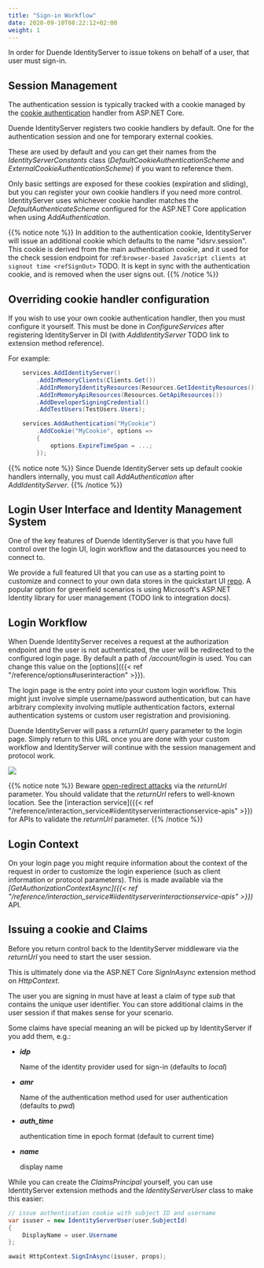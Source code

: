 ```yaml
---
title: "Sign-in Workflow"
date: 2020-09-10T08:22:12+02:00
weight: 1
---
```


In order for Duende IdentityServer to issue tokens on behalf of a user, that user must sign-in.

## Session Management
The authentication session is typically tracked with a cookie managed by the [cookie authentication](https://docs.microsoft.com/en-us/aspnet/core/security/authentication/cookie) handler from ASP.NET Core.

Duende IdentityServer registers two cookie handlers by default. 
One for the authentication session and one for temporary external cookies. 

These are used by default and you can get their names from the *IdentityServerConstants* class (*DefaultCookieAuthenticationScheme* and *ExternalCookieAuthenticationScheme*) if you want to reference them.

Only basic settings are exposed for these cookies (expiration and sliding), but you can register your own cookie handlers if you need more control.
IdentityServer uses whichever cookie handler matches the *DefaultAuthenticateScheme* configured for the ASP.NET Core application when using *AddAuthentication*.

{{% notice note %}}
In addition to the authentication cookie, IdentityServer will issue an additional cookie which defaults to the name "idsrv.session". This cookie is derived from the main authentication cookie, and it used for the check session endpoint for :ref:`browser-based JavaScript clients at signout time <refSignOut>` TODO. It is kept in sync with the authentication cookie, and is removed when the user signs out.
{{% /notice %}}

## Overriding cookie handler configuration
If you wish to use your own cookie authentication handler, then you must configure it yourself.
This must be done in *ConfigureServices* after registering IdentityServer in DI (with *AddIdentityServer* TODO link to extension method reference).

For example:

```cs
    services.AddIdentityServer()
        .AddInMemoryClients(Clients.Get())
        .AddInMemoryIdentityResources(Resources.GetIdentityResources())
        .AddInMemoryApiResources(Resources.GetApiResources())
        .AddDeveloperSigningCredential()
        .AddTestUsers(TestUsers.Users);

    services.AddAuthentication("MyCookie")
        .AddCookie("MyCookie", options =>
        {
            options.ExpireTimeSpan = ...;
        });
```

{{% notice note %}}
Since Duende IdentityServer sets up default cookie handlers internally, you must call *AddAuthentication* after *AddIdentityServer*.
{{% /notice %}}

## Login User Interface and Identity Management System
One of the key features of Duende IdentityServer is that you have full control over the login UI, login workflow and the datasources you need to connect to.

We provide a full featured UI that you can use as a starting point to customize and connect to your own data stores in the quickstart UI [repo](https://github.com/DuendeSoftware/IdentityServer.Quickstart.UI). A popular option for greenfield scenarios is using Microsoft's ASP.NET Identity library for user management (TODO link to integration docs).

## Login Workflow
When Duende IdentityServer receives a request at the authorization endpoint and the user is not authenticated, the user will be redirected to the configured login page.
By default a path of */account/login* is used. You can change this value on the [options]({{< ref "/reference/options#userinteraction" >}}).

The login page is the entry point into your custom login workflow. This might just involve simple username/password authentication, 
but can have arbitrary complexity involving mutliple authentication factors, external authentication systems or custom user registration and provisioning.

Duende IdentityServer will pass a *returnUrl* query parameter to the login page. Simply return to this URL once you are done with your custom workflow and IdentityServer will continue with the session management and protocol work.

![](../images/signin_flow.png)

{{% notice note %}}
Beware [open-redirect attacks](https://en.wikipedia.org/wiki/URL_redirection#Security_issues) via the *returnUrl* parameter. You should validate that the *returnUrl* refers to well-known location. See the [interaction service]({{< ref "/reference/interaction_service#iidentityserverinteractionservice-apis" >}}) for APIs to validate the *returnUrl* parameter.
{{% /notice %}}

## Login Context
On your login page you might require information about the context of the request in order to customize the login experience 
(such as client information or protocol parameters).
This is made available via the *[GetAuthorizationContextAsync]({{< ref "/reference/interaction_service#iidentityserverinteractionservice-apis" >}})* API.

## Issuing a cookie and Claims
Before you return control back to the IdentityServer middleware via the *returnUrl* you need to start the user session.

This is ultimately done via the ASP.NET Core *SignInAsync* extension method on *HttpContext*.

The user you are signing in must have at least a claim of type *sub* that contains the unique user identifier.
You can store additional claims in the user session if that makes sense for your scenario.

Some claims have special meaning an will be picked up by IdentityServer if you add them, e.g.:

* ***idp***

    Name of the identity provider used for sign-in (defaults to *local*)

* ***amr***

    Name of the authentication method used for user authentication (defaults to *pwd*)

* ***auth_time***

    authentication time in epoch format (default to current time)

* ***name***

    display name

While you can create the *ClaimsPrincipal* yourself, you can use IdentityServer extension methods and the *IdentityServerUser* class to make this easier:

```cs
// issue authentication cookie with subject ID and username
var isuser = new IdentityServerUser(user.SubjectId)
{
    DisplayName = user.Username
};

await HttpContext.SignInAsync(isuser, props);
```
